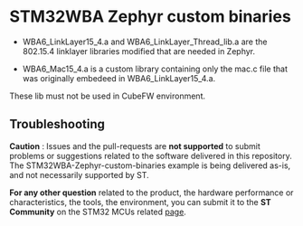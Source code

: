 # STM32WBA Zephyr custom binaries

- WBA6_LinkLayer15_4.a and WBA6_LinkLayer_Thread_lib.a are the 802.15.4 linklayer libraries modified that are needed in Zephyr.

- WBA6_Mac15_4.a is a custom library containing only the mac.c file that was originally embedeed in WBA6_LinkLayer15_4.a.

These lib must not be used in CubeFW environment.

## Troubleshooting

**Caution** : Issues and the pull-requests are **not supported** to submit problems or suggestions related to the software delivered in this repository. The STM32WBA-Zephyr-custom-binaries example is being delivered as-is, and not necessarily supported by ST.

**For any other question** related to the product, the hardware performance or characteristics, the tools, the environment, you can submit it to the **ST Community** on the STM32 MCUs related [page](https://community.st.com/s/topic/0TO0X000000BSqSWAW/stm32-mcus).